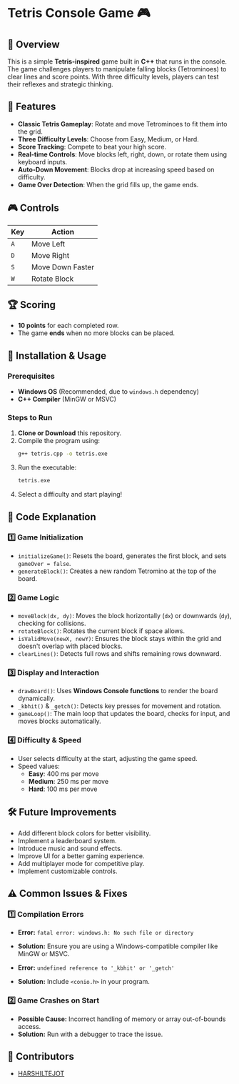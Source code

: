 # Tetris Console Game 🎮

## 📝 Overview
This is a simple **Tetris-inspired** game built in **C++** that runs in the console. The game challenges players to manipulate falling blocks (Tetrominoes) to clear lines and score points. With three difficulty levels, players can test their reflexes and strategic thinking.

## 🚀 Features
- **Classic Tetris Gameplay**: Rotate and move Tetrominoes to fit them into the grid.
- **Three Difficulty Levels**: Choose from Easy, Medium, or Hard.
- **Score Tracking**: Compete to beat your high score.
- **Real-time Controls**: Move blocks left, right, down, or rotate them using keyboard inputs.
- **Auto-Down Movement**: Blocks drop at increasing speed based on difficulty.
- **Game Over Detection**: When the grid fills up, the game ends.

## 🎮 Controls
| Key | Action |
|-----|--------|
| `A` | Move Left |
| `D` | Move Right |
| `S` | Move Down Faster |
| `W` | Rotate Block |

## 🏆 Scoring
- **10 points** for each completed row.
- The game **ends** when no more blocks can be placed.

## 🔧 Installation & Usage
### Prerequisites
- **Windows OS** (Recommended, due to `windows.h` dependency)
- **C++ Compiler** (MinGW or MSVC)

### Steps to Run
1. **Clone or Download** this repository.
2. Compile the program using:
   ```sh
   g++ tetris.cpp -o tetris.exe
   ```
3. Run the executable:
   ```sh
   tetris.exe
   ```
4. Select a difficulty and start playing!

## 📜 Code Explanation
### 1️⃣ Game Initialization
- `initializeGame()`: Resets the board, generates the first block, and sets `gameOver = false`.
- `generateBlock()`: Creates a new random Tetromino at the top of the board.

### 2️⃣ Game Logic
- `moveBlock(dx, dy)`: Moves the block horizontally (`dx`) or downwards (`dy`), checking for collisions.
- `rotateBlock()`: Rotates the current block if space allows.
- `isValidMove(newX, newY)`: Ensures the block stays within the grid and doesn't overlap with placed blocks.
- `clearLines()`: Detects full rows and shifts remaining rows downward.

### 3️⃣ Display and Interaction
- `drawBoard()`: Uses **Windows Console functions** to render the board dynamically.
- `_kbhit()` & `_getch()`: Detects key presses for movement and rotation.
- `gameLoop()`: The main loop that updates the board, checks for input, and moves blocks automatically.

### 4️⃣ Difficulty & Speed
- User selects difficulty at the start, adjusting the game speed.
- Speed values:
  - **Easy**: 400 ms per move
  - **Medium**: 250 ms per move
  - **Hard**: 100 ms per move

## 🛠️ Future Improvements
- Add different block colors for better visibility.
- Implement a leaderboard system.
- Introduce music and sound effects.
- Improve UI for a better gaming experience.
- Add multiplayer mode for competitive play.
- Implement customizable controls.

## ⚠️ Common Issues & Fixes
### 1️⃣ Compilation Errors
- **Error:** `fatal error: windows.h: No such file or directory`
- **Solution:** Ensure you are using a Windows-compatible compiler like MinGW or MSVC.

- **Error:** `undefined reference to '_kbhit' or '_getch'`
- **Solution:** Include `<conio.h>` in your program.

### 2️⃣ Game Crashes on Start
- **Possible Cause:** Incorrect handling of memory or array out-of-bounds access.
- **Solution:** Run with a debugger to trace the issue.

## 👥 Contributors
- [HARSHILTEJOT](https://github.com/HARSHILTEJOT)


